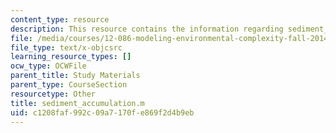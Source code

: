 ```yaml
---
content_type: resource
description: This resource contains the information regarding sediment_accumulation.m.
file: /media/courses/12-086-modeling-environmental-complexity-fall-2014/c1208faf992c09a7170fe869f2d4b9eb_sediment_accumulation.m
file_type: text/x-objcsrc
learning_resource_types: []
ocw_type: OCWFile
parent_title: Study Materials
parent_type: CourseSection
resourcetype: Other
title: sediment_accumulation.m
uid: c1208faf-992c-09a7-170f-e869f2d4b9eb
---
```

